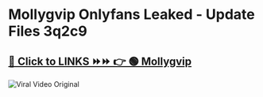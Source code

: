 
 # Mollygvip Onlyfans Leaked - Update Files 3q2c9

## <h2><a href="https://clipsfans.com/Mollygvip&ref=git">🔗 Click to LINKS ⏩⏩ 👉 🟢 Mollygvip </a></h2>

<a href="https://clipsfans.com/Mollygvip&ref=git" rel="nofollow" data-target="animated-image.originalLink"><img src="https://i.ibb.co.com/xMMVF88/686577567.gif" alt="Viral Video Original" style="max-width: 100%; display: inline-block;" data-target="animated-image.originalImage"></a>

